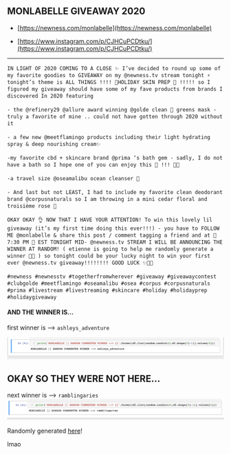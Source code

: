 ## MONLABELLE GIVEAWAY 2020

- [https://newness.com/monlabelle](https://newness.com/monlabelle)

- [https://www.instagram.com/p/CJHCuPCDtku/](https://www.instagram.com/p/CJHCuPCDtku/)

________

```
IN LIGHT OF 2020 COMING TO A CLOSE ✨ I’ve decided to round up some of my favorite goodies to GIVEAWAY on my @newness.tv stream tonight ⚡️ tonight’s theme is ALL THINGS !!!! 🎁HOLIDAY SKIN PREP 🎁 !!!!! so I figured my giveaway should have some of my fave products from brands I discovered In 2020 featuring

- the @refinery29 @allure award winning @golde clean 🥬 greens mask - truly a favorite of mine .. could not have gotten through 2020 without it

- a few new @meetflamingo products including their light hydrating spray & deep nourishing cream✨

-my favorite cbd + skincare brand @prima ‘s bath gem - sadly, I do not have a bath so I hope one of you can enjoy this 💎 !!! 🛀🏻

-a travel size @oseamalibu ocean cleanser 🌊

- And last but not LEAST, I had to include my favorite clean deodorant brand @corpusnaturals so I am throwing in a mini cedar floral and troisième rose 🌹

OKAY OKAY 👌 NOW THAT I HAVE YOUR ATTENTION! To win this lovely lil giveaway (it’s my first time doing this ever!!!) - you have to FOLLOW ME @monlabelle & share this post / comment tagging a friend and at 🧩 7:30 PM 🧩 EST TONIGHT MID- @newness.tv STREAM I WILL BE ANNOUNCING THE WINNER AT RANDOM! ( etienne is going to help me randomly generate a winner 🥺🦖 ) so tonight could be your lucky night to win your first ever @newness.tv giveaway!!!!!!!! GOOD LUCK ✨🤩💎

#newness #newnesstv #togetherfromwherever #giveaway #giveawaycontest #clubgolde #meetflamingo #oseamalibu #osea #corpus #corpusnaturals #prima #livestream #livestreaming #skincare #holiday #holidayprep #holidaygiveaway

```

#### AND THE WINNER IS...

first winner is --> `ashleys_adventure`

![](./winner.png)


## OKAY SO THEY WERE NOT HERE... 

next winner is --> `ramblingaries`
![](./winner2.png) 

Randomly generated [here](./monlabelle_random_winner.ipynb)!

lmao
